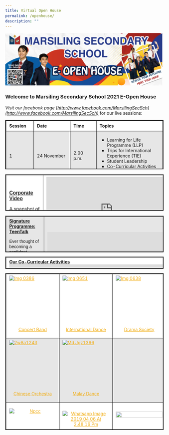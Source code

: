 ```yaml
---
title: Virtual Open House
permalink: /openhouse/
description: ""
---
```

![Virtual Open House](/images/small-website-banner.jpeg)

### **Welcome to Marsiling Secondary School 2021 E-Open House**

_Visit our facebook page [http://www.facebook.com/MarsilingSecSch](http://www.facebook.com/MarsilingSecSch)_ for our live sessions:

<table border="2" cellpadding="2" style="box-sizing: inherit; border-collapse: collapse; border-spacing: 0px; max-width: 100%; height: 154px; width: 792.227px; border-style: groove; border-color: rgb(0, 0, 0);"><tbody style="box-sizing: inherit;"><tr style="box-sizing: inherit; background: rgb(255, 255, 255); height: 22px;"><td style="box-sizing: inherit; padding: 5px 10px; width: 103.539px; height: 22px;"><strong style="box-sizing: inherit; font-weight: bold;">Session</strong></td><td style="box-sizing: inherit; padding: 5px 10px; width: 166.219px; height: 22px;"><strong style="box-sizing: inherit; font-weight: bold;">Date&nbsp;</strong></td><td style="box-sizing: inherit; padding: 5px 10px; width: 121.258px; height: 22px;"><strong style="box-sizing: inherit; font-weight: bold;">Time</strong></td><td style="box-sizing: inherit; padding: 5px 10px; width: 399.211px; height: 22px;"><strong style="box-sizing: inherit; font-weight: bold;">Topics</strong></td></tr><tr style="box-sizing: inherit; background: rgb(230, 230, 230); height: 22px;"><td style="box-sizing: inherit; padding: 5px 10px; width: 103.539px; height: 22px;">1</td><td style="box-sizing: inherit; padding: 5px 10px; width: 166.219px; height: 22px;">24 November</td><td style="box-sizing: inherit; padding: 5px 10px; width: 121.258px; height: 22px;">2.00 p.m.</td><td style="box-sizing: inherit; padding: 5px 10px; width: 399.211px; height: 22px;"><ul style="box-sizing: inherit; list-style-type: square;"><li style="box-sizing: inherit;">Learning for Life Programme (LLP)</li><li style="box-sizing: inherit;">Trips for International Experience (TIE)</li><li style="box-sizing: inherit;">Student Leadership</li><li style="box-sizing: inherit;">Co-Curricular Activities (CCA)</li></ul></td></tr><tr style="box-sizing: inherit; background: rgb(255, 255, 255); height: 22px;"><td style="box-sizing: inherit; padding: 5px 10px; width: 103.539px; height: 22px;">2</td><td style="box-sizing: inherit; padding: 5px 10px; width: 166.219px; height: 22px;">25 November</td><td style="box-sizing: inherit; padding: 5px 10px; width: 121.258px; height: 22px;">10.00 a.m.</td><td style="box-sizing: inherit; padding: 5px 10px; width: 399.211px; height: 22px;"><ul style="box-sizing: inherit; list-style-type: square;"><li style="box-sizing: inherit;">Distinctive Programmes: Applied Learning Programme (ALP)</li><li style="box-sizing: inherit;">Inter-Disciplinary Projectwork (IDP)</li></ul></td></tr><tr style="box-sizing: inherit; background: rgb(230, 230, 230); height: 22px;"><td style="box-sizing: inherit; padding: 5px 10px; width: 103.539px; height: 22px;">3</td><td style="box-sizing: inherit; padding: 5px 10px; width: 166.219px; height: 22px;">25 November</td><td style="box-sizing: inherit; padding: 5px 10px; width: 121.258px; height: 22px;">2.00 p.m.</td><td style="box-sizing: inherit; padding: 5px 10px; width: 399.211px; height: 22px;"><ul style="box-sizing: inherit; list-style-type: square;"><li style="box-sizing: inherit;">Learning for Life Programme (LLP)</li><li style="box-sizing: inherit;">Trips for International Experience (TIE)</li><li style="box-sizing: inherit;">Student Leadership</li><li style="box-sizing: inherit;">Co-Curricular Activities (CCA)</li></ul></td></tr><tr style="box-sizing: inherit; background: rgb(255, 255, 255); height: 22px;"><td style="box-sizing: inherit; padding: 5px 10px; width: 103.539px; height: 22px;">4</td><td style="box-sizing: inherit; padding: 5px 10px; width: 166.219px; height: 22px;">26 November</td><td style="box-sizing: inherit; padding: 5px 10px; width: 121.258px; height: 22px;">10.30 a.m.</td><td style="box-sizing: inherit; padding: 5px 10px; width: 399.211px; height: 22px;"><ul style="box-sizing: inherit; list-style-type: square;"><li style="box-sizing: inherit;">Safe and Conducive Environment in MSS</li><li style="box-sizing: inherit;">School-Based Awards</li><li style="box-sizing: inherit;">Student Leadership</li><li style="box-sizing: inherit;">Co-Curricular Activities (CCA)</li></ul></td></tr><tr style="box-sizing: inherit; background: rgb(230, 230, 230); height: 22px;"><td style="box-sizing: inherit; padding: 5px 10px; width: 103.539px; height: 22px;">5</td><td style="box-sizing: inherit; padding: 5px 10px; width: 166.219px; height: 22px;">27 November</td><td style="box-sizing: inherit; padding: 5px 10px; width: 121.258px; height: 22px;">10.30 a.m.</td><td style="box-sizing: inherit; padding: 5px 10px; width: 399.211px; height: 22px;"><ul style="box-sizing: inherit; list-style-type: square;"><li style="box-sizing: inherit;">Education and Career Guidance Programme</li><li style="box-sizing: inherit;">Our Strong Alumni</li><li style="box-sizing: inherit;">TeenTalk (Signature Programme)</li></ul></td></tr></tbody></table>

<table border="2" style="box-sizing: inherit; border-collapse: collapse; border-spacing: 0px; max-width: 100%; color: rgb(34, 34, 34); font-family: &quot;Source Sans Pro&quot;, sans-serif; font-size: 16px; font-style: normal; font-variant-ligatures: normal; font-variant-caps: normal; font-weight: 400; letter-spacing: normal; orphans: 2; text-align: start; text-transform: none; white-space: normal; widows: 2; word-spacing: 0px; -webkit-text-stroke-width: 0px; background-color: rgb(255, 255, 255); text-decoration-thickness: initial; text-decoration-style: initial; text-decoration-color: initial; height: 113px; width: 779px; border-color: rgb(0, 0, 0);"><tbody style="box-sizing: inherit;"><tr style="box-sizing: inherit; background: rgb(255, 255, 255);"><td style="box-sizing: inherit; padding: 5px 10px; width: 254.5px;"><span style="box-sizing: inherit; text-decoration: underline;"><strong style="box-sizing: inherit; font-weight: bold;">Corporate Video</strong></span><p style="box-sizing: inherit; font-size: 1em;"></p><p style="box-sizing: inherit; font-size: 1em;"><span style="box-sizing: inherit; font-family: helvetica, arial, sans-serif;">A snapshot of life in Marsiling Secondary School</span></p></td><td style="box-sizing: inherit; padding: 5px 10px; width: 507.5px;"><iframe loading="lazy" src="https://www.youtube.com/embed/pf0rz8UMAEM" width="426" height="240" frameborder="0" allowfullscreen="allowfullscreen" style="box-sizing: inherit;"></iframe></td></tr><tr style="box-sizing: inherit; background: rgb(230, 230, 230);"><td style="box-sizing: inherit; padding: 5px 10px; width: 254.5px;"><span style="box-sizing: inherit; text-decoration: underline;"><strong style="box-sizing: inherit; font-weight: bold;">Principal’s Welcome Speech</strong></span><p style="box-sizing: inherit; font-size: 1em;"></p><p style="box-sizing: inherit; font-size: 1em;"><span style="box-sizing: inherit; font-family: helvetica, arial, sans-serif;">Our Principal, Mr Goh Aik Choon welcomes you to our school’s&nbsp; &nbsp; &nbsp; &nbsp;E</span><span style="box-sizing: inherit; font-family: helvetica, arial, sans-serif;">-Open House.</span></p></td><td style="box-sizing: inherit; padding: 5px 10px; width: 507.5px;"><iframe loading="lazy" src="https://www.youtube.com/embed/zupvBojuhjI" width="426" height="240" frameborder="0" allowfullscreen="allowfullscreen" style="box-sizing: inherit;"></iframe></td></tr><tr style="box-sizing: inherit; background: rgb(255, 255, 255);"><td style="box-sizing: inherit; padding: 5px 10px; width: 254.5px;"><span style="box-sizing: inherit; text-decoration: underline;"><strong style="box-sizing: inherit; font-weight: bold;">Marsiling Secondary School from Above – A Drone Adventure</strong></span><p style="box-sizing: inherit; font-size: 1em;"></p><p style="box-sizing: inherit; font-size: 1em;"><span style="box-sizing: inherit; font-family: helvetica, arial, sans-serif;">Follow us as we show you around our spacious school compound.</span></p></td><td style="box-sizing: inherit; padding: 5px 10px; width: 507.5px;"><iframe loading="lazy" src="https://www.youtube.com/embed/kvf2svoJc9E" width="426" height="240" frameborder="0" allowfullscreen="allowfullscreen" style="box-sizing: inherit;"></iframe></td></tr><tr style="box-sizing: inherit; background: rgb(230, 230, 230);"><td style="box-sizing: inherit; padding: 5px 10px; width: 254.5px;"><span style="box-sizing: inherit; text-decoration: underline;"><strong style="box-sizing: inherit; font-weight: bold;">Marsiling Secondary School Advantage</strong></span><p style="box-sizing: inherit; font-size: 1em;"></p><p style="box-sizing: inherit; font-size: 1em;"><span style="box-sizing: inherit; font-family: helvetica, arial, sans-serif;">Let us share with you the advantages of joining our school.</span></p></td><td style="box-sizing: inherit; padding: 5px 10px; width: 507.5px;"><iframe loading="lazy" title="YouTube video player" src="https://www.youtube.com/embed/j-wYkkPcXIM" width="426" height="240" frameborder="0" allowfullscreen="allowfullscreen" style="box-sizing: inherit;"></iframe></td></tr><tr style="box-sizing: inherit; background: rgb(255, 255, 255);"><td style="box-sizing: inherit; padding: 5px 10px; width: 254.5px;"><span style="box-sizing: inherit; text-decoration: underline;"><strong style="box-sizing: inherit; font-weight: bold;">Education and Career Guidance Programme</strong></span><p style="box-sizing: inherit; font-size: 1em;"></p><p style="box-sizing: inherit; font-size: 1em;"><span style="box-sizing: inherit; font-family: helvetica, arial, sans-serif;">Let us share with you our plans in preparing you to be future-ready.</span></p></td><td style="box-sizing: inherit; padding: 5px 10px; width: 507.5px;"><iframe loading="lazy" src="https://www.youtube.com/embed/kjB_3kJOYGE" width="426" height="240" frameborder="0" allowfullscreen="allowfullscreen" style="box-sizing: inherit;"></iframe></td></tr><tr style="box-sizing: inherit; background: rgb(230, 230, 230);"><td style="box-sizing: inherit; padding: 5px 10px; width: 254.5px;"><span style="box-sizing: inherit; text-decoration: underline;"><strong style="box-sizing: inherit; font-weight: bold;">Distinctive Programmes</strong></span><p style="box-sizing: inherit; font-size: 1em;"></p><p style="box-sizing: inherit; font-size: 1em;"><span style="box-sizing: inherit; font-family: helvetica, arial, sans-serif;">Let us share with you our school’s unique ALP and TeenTalk programme.</span></p></td><td style="box-sizing: inherit; padding: 5px 10px; width: 507.5px;"><iframe loading="lazy" src="https://www.youtube.com/embed/K536jTdCvu4" width="426" height="240" frameborder="0" allowfullscreen="allowfullscreen" style="box-sizing: inherit;"></iframe></td></tr><tr style="box-sizing: inherit; background: rgb(255, 255, 255);"><td style="box-sizing: inherit; padding: 5px 10px; width: 254.5px;"><span style="box-sizing: inherit; text-decoration: underline;"><strong style="box-sizing: inherit; font-weight: bold;">Distinctive Programmes</strong></span><p style="box-sizing: inherit; font-size: 1em;"></p><p style="box-sizing: inherit; font-size: 1em;"><span style="box-sizing: inherit; font-family: helvetica, arial, sans-serif;">Let us share with you our school’s unique LLP and Student Leadership opportunities.</span></p></td><td style="box-sizing: inherit; padding: 5px 10px; width: 507.5px;"><iframe loading="lazy" src="https://www.youtube.com/embed/on-UjhQ1eSQ" width="426" height="240" frameborder="0" allowfullscreen="allowfullscreen" style="box-sizing: inherit;"></iframe></td></tr><tr style="box-sizing: inherit; background: rgb(230, 230, 230);"><td style="box-sizing: inherit; padding: 5px 10px; width: 254.5px;"><span style="box-sizing: inherit; text-decoration: underline;"><strong style="box-sizing: inherit; font-weight: bold;">Applied Learning Programme (ALP)</strong></span><p style="box-sizing: inherit; font-size: 1em;"></p><p style="box-sizing: inherit; font-size: 1em;"><span style="box-sizing: inherit; font-family: helvetica, arial, sans-serif;">Ever thought of dabbling with modern farming? Let our Environment Councillor take you through our ALP.</span></p><p style="box-sizing: inherit; font-size: 1em;"><span style="box-sizing: inherit; font-family: helvetica, arial, sans-serif;">If you are interested in ALP, click<span>&nbsp;</span><a href="/curriculum/applied-learning-programme/" style="box-sizing: inherit; background-color: transparent; transition: all 0.25s ease-in-out 0s; text-decoration: underline; color: rgb(241, 174, 22);"><strong style="box-sizing: inherit; font-weight: bold;">here</strong></a><span>&nbsp;</span>for more information.</span></p></td><td style="box-sizing: inherit; padding: 5px 10px; width: 507.5px;"><iframe loading="lazy" src="https://www.youtube.com/embed/oygWaUR9Qvw" width="426" height="240" frameborder="0" allowfullscreen="allowfullscreen" style="box-sizing: inherit;"></iframe></td></tr><tr style="box-sizing: inherit; background: rgb(255, 255, 255);"><td style="box-sizing: inherit; padding: 5px 10px; width: 254.5px;"><span style="box-sizing: inherit; text-decoration: underline;"><strong style="box-sizing: inherit; font-weight: bold;">Learning for Life Programme (LLP)</strong></span><p style="box-sizing: inherit; font-size: 1em;"></p><p style="box-sizing: inherit; font-size: 1em;"><span style="box-sizing: inherit; font-family: helvetica, arial, sans-serif;">Thinking of honing your leadership skills through outdoor activities? Allow our Outdoor Education Councillors take you through our four year long programme.</span></p><p style="box-sizing: inherit; font-size: 1em;"><span style="box-sizing: inherit; font-family: helvetica, arial, sans-serif;">If you are interested to know more about LLP, click<span>&nbsp;</span><a href="/curriculum/learning-for-life-programme/" style="box-sizing: inherit; background-color: transparent; transition: all 0.25s ease-in-out 0s; text-decoration: underline; color: rgb(241, 174, 22);"><strong style="box-sizing: inherit; font-weight: bold;">here</strong></a><span>&nbsp;</span>for more information.</span></p></td></tr></tbody></table>

<table border="2" style="box-sizing: inherit; border-collapse: collapse; border-spacing: 0px; max-width: 100%; height: 113px; width: 779px; border-color: rgb(0, 0, 0);"><tbody style="box-sizing: inherit;"><tr style="box-sizing: inherit; background: rgb(230, 230, 230);"><td style="box-sizing: inherit; padding: 5px 10px; width: 254.5px;"><span style="box-sizing: inherit; text-decoration: underline;"><strong style="box-sizing: inherit; font-weight: bold;">Signature Programme: TeenTalk</strong></span><p style="box-sizing: inherit; font-size: 1em;"></p><p style="box-sizing: inherit; font-size: 1em;"><span style="box-sizing: inherit; font-family: helvetica, arial, sans-serif;">Ever thought of becoming a confident speaker? Discover more with our ACJC Orator Trophy’s Semi-Finalist.</span></p><p style="box-sizing: inherit; font-size: 1em;"><span style="box-sizing: inherit; font-family: helvetica, arial, sans-serif;">If you are interested in TeenTalk, click<span>&nbsp;</span><a href="/curriculum/academic/english-language-and-literature/" style="box-sizing: inherit; background-color: transparent; transition: all 0.25s ease-in-out 0s; text-decoration: underline; color: rgb(241, 174, 22);"><strong style="box-sizing: inherit; font-weight: bold;">here</strong></a><span>&nbsp;</span>for more information.</span></p></td><td style="box-sizing: inherit; padding: 5px 10px; width: 507.5px;"><iframe loading="lazy" src="https://www.youtube.com/embed/chIK47VdhO4" width="426" height="240" frameborder="0" allowfullscreen="allowfullscreen" style="box-sizing: inherit;"></iframe></td></tr><tr style="box-sizing: inherit; background: rgb(255, 255, 255);"><td style="box-sizing: inherit; padding: 5px 10px; width: 254.5px;"><span style="box-sizing: inherit; text-decoration: underline;"><strong style="box-sizing: inherit; font-weight: bold;">Early Admissions Exercise (EAE)</strong></span><p style="box-sizing: inherit; font-size: 1em;"></p><p style="box-sizing: inherit; font-size: 1em;"><span style="box-sizing: inherit; font-family: helvetica, arial, sans-serif;">Our school offers a wide variety of courses to support our students for their EAE. Check out what they have to say.</span></p><p style="box-sizing: inherit; font-size: 1em;"><span style="box-sizing: inherit; font-family: helvetica, arial, sans-serif;">If you are interested to find out more about our achievements, click<span>&nbsp;</span><strong style="box-sizing: inherit; font-weight: bold;"><a href="/about-us/realise-your-potential-make-your-mark/" style="box-sizing: inherit; background-color: transparent; transition: all 0.25s ease-in-out 0s; text-decoration: underline; color: rgb(241, 174, 22);">here</a></strong></span></p></td><td style="box-sizing: inherit; padding: 5px 10px; width: 507.5px;"><iframe loading="lazy" src="https://www.youtube.com/embed/JE-FFHD6lUI" width="426" height="240" frameborder="0" allowfullscreen="allowfullscreen" style="box-sizing: inherit;"></iframe></td></tr><tr style="box-sizing: inherit; background: rgb(230, 230, 230);"><td style="box-sizing: inherit; padding: 5px 10px; width: 254.5px;"><span style="box-sizing: inherit; text-decoration: underline;"><strong style="box-sizing: inherit; font-weight: bold;">Our Educators</strong></span><p style="box-sizing: inherit; font-size: 1em;"></p><p style="box-sizing: inherit; font-size: 1em;"><span style="box-sizing: inherit; font-family: helvetica, arial, sans-serif;">Our award winning teachers are here to support you and your child.</span></p><p style="box-sizing: inherit; font-size: 1em;"><span style="box-sizing: inherit; font-family: helvetica, arial, sans-serif;">Click here to find out more about our&nbsp;&nbsp;<a href="/events-highlights/awards-winning-teachers/" style="box-sizing: inherit; background-color: transparent; transition: all 0.25s ease-in-out 0s; text-decoration: underline; color: rgb(241, 174, 22);"><span style="box-sizing: inherit; text-decoration: underline;"><strong style="box-sizing: inherit; font-weight: bold;">Competent and Committed Teachers</strong></span></a></span></p></td><td style="box-sizing: inherit; padding: 5px 10px; width: 507.5px;">&nbsp;<a href="/images/PAT-1-300x230.jpeg" style="box-sizing: inherit; background-color: transparent; transition: all 0.25s ease-in-out 0s; text-decoration: underline; color: rgb(241, 174, 22);"><img loading="lazy" class="size-medium wp-image-6842 alignleft" src="/images/PAT-1-300x230.jpeg" alt="" width="300" height="230" style="box-sizing: inherit; border: 0px; vertical-align: middle; max-width: 100%; height: auto; margin-bottom: 10px; float: left; margin-right: 10px;"></a></td></tr><tr style="box-sizing: inherit; background: rgb(255, 255, 255);"><td style="box-sizing: inherit; padding: 5px 10px; width: 254.5px;"><span style="box-sizing: inherit; text-decoration: underline;"><span style="box-sizing: inherit; text-decoration: underline;"><strong style="box-sizing: inherit; font-weight: bold;">Our Students</strong></span></span><p style="box-sizing: inherit; font-size: 1em;"></p><p style="box-sizing: inherit; font-size: 1em;"><span style="box-sizing: inherit; font-family: helvetica, arial, sans-serif;">We are proud of our students’ achievements.</span></p><p style="box-sizing: inherit; font-size: 1em;"><span style="box-sizing: inherit; font-family: helvetica, arial, sans-serif;">Click here to find out more about our<span>&nbsp;</span><a href="/about-us/realise-your-potential-make-your-mark/" style="box-sizing: inherit; background-color: transparent; transition: all 0.25s ease-in-out 0s; text-decoration: underline; color: rgb(241, 174, 22);">outstanding students</a>.</span></p><p style="box-sizing: inherit; font-size: 1em;"><span style="box-sizing: inherit; text-decoration: underline;"><strong style="box-sizing: inherit; font-weight: bold;">&nbsp;</strong></span></p></td><td style="box-sizing: inherit; padding: 5px 10px; width: 507.5px;"><a href="/images/Students-2-768x557.jpeg" style="box-sizing: inherit; background-color: transparent; transition: all 0.25s ease-in-out 0s; text-decoration: underline; color: rgb(241, 174, 22);"><img loading="lazy" class="size-medium wp-image-7930" src="/images/Students-2-768x557.jpeg" alt="Students" width="300" height="218"  style="box-sizing: inherit; border: 0px; vertical-align: middle; max-width: 100%; height: auto; margin-bottom: 10px;"></a></td></tr></tbody></table>

<table border="2" width="780" style="box-sizing: inherit; border-collapse: collapse; border-spacing: 0px; max-width: 100%; height: 35px; border-color: rgb(0, 0, 0);"><tbody style="box-sizing: inherit;"><tr style="box-sizing: inherit; background: rgb(255, 255, 255);"><td style="box-sizing: inherit; padding: 5px 10px; width: 771.016px;"><span style="box-sizing: inherit; text-decoration: underline;"><strong style="box-sizing: inherit; font-weight: bold;">Our Co-Curricular&nbsp;</strong></span><b style="box-sizing: inherit; font-weight: bold;"><u style="box-sizing: inherit;">Activities</u></b><br style="box-sizing: inherit;"><iframe loading="lazy" title="YouTube video player" src="https://www.youtube.com/embed/UdQOWEz2kVM" width="560" height="315" frameborder="0" allowfullscreen="allowfullscreen" style="box-sizing: inherit;"></iframe><p style="box-sizing: inherit; font-size: 1em;"></p><p style="box-sizing: inherit; font-size: 1em;">If you are interested in the CCAs we offer in this school, click<span>&nbsp;</span><a href="/co-curricular-activities-ccas/" style="box-sizing: inherit; background-color: transparent; transition: all 0.25s ease-in-out 0s; text-decoration: underline; color: rgb(241, 174, 22);">here</a>.</p></td></tr></tbody></table>

  

<table border="2" style="box-sizing: inherit; border-collapse: collapse; border-spacing: 0px; max-width: 100%; height: 499px; width: 781px; border-color: rgb(0, 0, 0);"><tbody style="box-sizing: inherit;"><tr style="box-sizing: inherit; background: rgb(255, 255, 255);"><td style="box-sizing: inherit; padding: 5px 10px; width: 264px;"><a href="https://marsilingsec.moe.edu.sg/wp-content/uploads/2018/10/IMG_0386.jpg" style="box-sizing: inherit; background-color: transparent; transition: all 0.25s ease-in-out 0s; text-decoration: underline; color: rgb(241, 174, 22);"><img loading="lazy" class="alignnone wp-image-5268 size-thumbnail aligncenter" src="https://marsilingsec.moe.edu.sg/wp-content/uploads/2018/10/IMG_0386-150x150.jpg" alt="Img 0386" width="150" height="150" style="box-sizing: inherit; border: 0px; vertical-align: middle; max-width: 100%; height: auto; clear: both; margin: auto; display: block;"></a><p style="box-sizing: inherit; font-size: 1em;"></p><p style="box-sizing: inherit; font-size: 1em; text-align: center;"><a href="https://marsilingsec.moe.edu.sg/curriculum/ccas/performing-arts/concert-band-2017-2/" style="box-sizing: inherit; background-color: transparent; transition: all 0.25s ease-in-out 0s; text-decoration: underline; color: rgb(241, 174, 22);">Concert</a><a href="https://marsilingsec.moe.edu.sg/curriculum/ccas/performing-arts/concert-band-2017-2/" style="box-sizing: inherit; background-color: transparent; transition: all 0.25s ease-in-out 0s; text-decoration: underline; color: rgb(241, 174, 22);"><span>&nbsp;</span>Band</a></p></td><td style="box-sizing: inherit; padding: 5px 10px; width: 249.059px;"><a href="https://marsilingsec.moe.edu.sg/wp-content/uploads/2018/10/IMG_0651.jpg" style="box-sizing: inherit; background-color: transparent; transition: all 0.25s ease-in-out 0s; text-decoration: underline; color: rgb(241, 174, 22);"><img loading="lazy" class="alignnone wp-image-5276 size-thumbnail aligncenter" src="https://marsilingsec.moe.edu.sg/wp-content/uploads/2018/10/IMG_0651-150x150.jpg" alt="Img 0651" width="150" height="150" style="box-sizing: inherit; border: 0px; vertical-align: middle; max-width: 100%; height: auto; clear: both; margin: auto; display: block;"></a><p style="box-sizing: inherit; font-size: 1em;"></p><p style="box-sizing: inherit; font-size: 1em; text-align: center;"><a href="https://marsilingsec.moe.edu.sg/curriculum/ccas/performing-arts/international-dance-2017/" style="box-sizing: inherit; background-color: transparent; transition: all 0.25s ease-in-out 0s; text-decoration: underline; color: rgb(241, 174, 22);">International Dance</a></p></td><td style="box-sizing: inherit; padding: 5px 10px; width: 247.941px;"><a href="https://marsilingsec.moe.edu.sg/wp-content/uploads/2018/10/IMG_0638.jpg" style="box-sizing: inherit; background-color: transparent; transition: all 0.25s ease-in-out 0s; text-decoration: underline; color: rgb(241, 174, 22);"><img loading="lazy" class="alignnone wp-image-5275 size-thumbnail aligncenter" src="https://marsilingsec.moe.edu.sg/wp-content/uploads/2018/10/IMG_0638-150x150.jpg" alt="Img 0638" width="150" height="150" style="box-sizing: inherit; border: 0px; vertical-align: middle; max-width: 100%; height: auto; clear: both; margin: auto; display: block;"></a><p style="box-sizing: inherit; font-size: 1em;"></p><p style="box-sizing: inherit; font-size: 1em; text-align: center;"><a href="https://marsilingsec.moe.edu.sg/curriculum/ccas/performing-arts/drama-society-2019/" style="box-sizing: inherit; background-color: transparent; transition: all 0.25s ease-in-out 0s; text-decoration: underline; color: rgb(241, 174, 22);">Drama Society</a></p></td></tr><tr style="box-sizing: inherit; background: rgb(230, 230, 230);"><td style="box-sizing: inherit; padding: 5px 10px; width: 264px;"><a href="https://marsilingsec.moe.edu.sg/wp-content/uploads/2019/08/2W8A1243.jpg" style="box-sizing: inherit; background-color: transparent; transition: all 0.25s ease-in-out 0s; text-decoration: underline; color: rgb(241, 174, 22);"><img loading="lazy" class="aligncenter wp-image-5854 size-thumbnail" src="https://marsilingsec.moe.edu.sg/wp-content/uploads/2019/08/2W8A1243-150x150.jpg" alt="2w8a1243" width="150" height="150" style="box-sizing: inherit; border: 0px; vertical-align: middle; max-width: 100%; height: auto; clear: both; margin: auto; display: block;"></a><p style="box-sizing: inherit; font-size: 1em;"></p><p style="box-sizing: inherit; font-size: 1em; text-align: center;"><a href="https://marsilingsec.moe.edu.sg/curriculum/ccas/performing-arts/chinese-orchestra-2019/" style="box-sizing: inherit; background-color: transparent; transition: all 0.25s ease-in-out 0s; text-decoration: underline; color: rgb(241, 174, 22);">Chinese</a><a href="https://marsilingsec.moe.edu.sg/curriculum/ccas/performing-arts/chinese-orchestra-2019/" style="box-sizing: inherit; background-color: transparent; transition: all 0.25s ease-in-out 0s; text-decoration: underline; color: rgb(241, 174, 22);"><span>&nbsp;</span>Orchestra</a></p></td><td style="box-sizing: inherit; padding: 5px 10px; width: 249.059px;"><a href="https://marsilingsec.moe.edu.sg/wp-content/uploads/2019/08/MD_JGZ1396.jpg" style="box-sizing: inherit; background-color: transparent; transition: all 0.25s ease-in-out 0s; text-decoration: underline; color: rgb(241, 174, 22);"><img loading="lazy" class="alignnone wp-image-5876 size-thumbnail aligncenter" src="https://marsilingsec.moe.edu.sg/wp-content/uploads/2019/08/MD_JGZ1396-150x150.jpg" alt="Md Jgz1396" width="150" height="150" style="box-sizing: inherit; border: 0px; vertical-align: middle; max-width: 100%; height: auto; clear: both; margin: auto; display: block;"></a><p style="box-sizing: inherit; font-size: 1em;"></p><p style="box-sizing: inherit; font-size: 1em; text-align: center;"><a href="https://marsilingsec.moe.edu.sg/curriculum/ccas/performing-arts/malay-dance-2017/" style="box-sizing: inherit; background-color: transparent; transition: all 0.25s ease-in-out 0s; text-decoration: underline; color: rgb(241, 174, 22);">Malay Dance</a></p></td><td style="box-sizing: inherit; padding: 5px 10px; width: 247.941px;"></td></tr><tr style="box-sizing: inherit; background: rgb(255, 255, 255);"><td style="box-sizing: inherit; padding: 5px 10px; width: 264px;"><p style="box-sizing: inherit; font-size: 1em; text-align: center;"><a href="https://marsilingsec.moe.edu.sg/wp-content/uploads/2019/08/NPCC.jpg" style="box-sizing: inherit; background-color: transparent; transition: all 0.25s ease-in-out 0s; text-decoration: underline; color: rgb(241, 174, 22);"><img loading="lazy" class="wp-image-5970 size-thumbnail aligncenter" src="https://marsilingsec.moe.edu.sg/wp-content/uploads/2019/08/NPCC-150x150.jpg" alt="Npcc" width="150" height="150" style="box-sizing: inherit; border: 0px; vertical-align: middle; max-width: 100%; height: auto; clear: both; margin: auto; display: block;"></a></p><p style="box-sizing: inherit; font-size: 1em; text-align: center;"><a href="https://marsilingsec.moe.edu.sg/national-police-cadet-corps-npcc-2017/" style="box-sizing: inherit; background-color: transparent; transition: all 0.25s ease-in-out 0s; text-decoration: underline; color: rgb(241, 174, 22);">National Police Cadet Corps (NPCC)</a></p></td><td style="box-sizing: inherit; padding: 5px 10px; width: 249.059px;"><p style="box-sizing: inherit; font-size: 1em; text-align: center;"><a href="https://marsilingsec.moe.edu.sg/wp-content/uploads/2019/08/WhatsApp-Image-2019-04-06-at-2.48.16-PM.jpeg" style="box-sizing: inherit; background-color: transparent; transition: all 0.25s ease-in-out 0s; text-decoration: underline; color: rgb(241, 174, 22);"><img loading="lazy" class="wp-image-5943 size-thumbnail aligncenter" src="https://marsilingsec.moe.edu.sg/wp-content/uploads/2019/08/WhatsApp-Image-2019-04-06-at-2.48.16-PM-150x150.jpeg" alt="Whatsapp Image 2019 04 06 At 2.48.16 Pm" width="150" height="150" style="box-sizing: inherit; border: 0px; vertical-align: middle; max-width: 100%; height: auto; clear: both; margin: auto; display: block;"></a></p><p style="box-sizing: inherit; font-size: 1em; text-align: center;"><a href="https://marsilingsec.moe.edu.sg/curriculum/ccas/uniform-groups/boys-brigade/" style="box-sizing: inherit; background-color: transparent; transition: all 0.25s ease-in-out 0s; text-decoration: underline; color: rgb(241, 174, 22);">Boys’ Brigade</a></p></td><td style="box-sizing: inherit; padding: 5px 10px; width: 247.941px;"><a href="https://marsilingsec.moe.edu.sg/wp-content/uploads/2017/04/G5_World-First-Aid-Day-2016.jpg" style="box-sizing: inherit; background-color: transparent; transition: all 0.25s ease-in-out 0s; text-decoration: underline; color: rgb(241, 174, 22);"><br style="box-sizing: inherit;"><img loading="lazy" class="wp-image-3803 size-thumbnail aligncenter" src="https://marsilingsec.moe.edu.sg/wp-content/uploads/2017/04/G5_World-First-Aid-Day-2016-150x150.jpg" alt="" width="150" height="150" style="box-sizing: inherit; border: 0px; vertical-align: middle; max-width: 100%; height: auto; clear: both; margin: auto; display: block;"></a><p style="box-sizing: inherit; font-size: 1em;"></p><p style="box-sizing: inherit; font-size: 1em; text-align: center;"><a href="https://marsilingsec.moe.edu.sg/wp-content/uploads/2017/04/G5_World-First-Aid-Day-2016.jpg" style="box-sizing: inherit; background-color: transparent; transition: all 0.25s ease-in-out 0s; text-decoration: underline; color: rgb(241, 174, 22);">Red Cross Youth</a></p></td></tr><tr style="box-sizing: inherit; background: rgb(230, 230, 230);"><td style="box-sizing: inherit; padding: 5px 10px; width: 264px;"><p style="box-sizing: inherit; font-size: 1em; text-align: center;"><a href="https://marsilingsec.moe.edu.sg/wp-content/uploads/2018/10/IMG_0294.jpg" style="box-sizing: inherit; background-color: transparent; transition: all 0.25s ease-in-out 0s; text-decoration: underline; color: rgb(241, 174, 22);"><img loading="lazy" class="aligncenter wp-image-5258 size-thumbnail" src="https://marsilingsec.moe.edu.sg/wp-content/uploads/2018/10/IMG_0294-150x150.jpg" alt="Img 0294" width="150" height="150" style="box-sizing: inherit; border: 0px; vertical-align: middle; max-width: 100%; height: auto; clear: both; margin: auto; display: block;"></a></p><p style="box-sizing: inherit; font-size: 1em; text-align: center;"><a href="https://marsilingsec.moe.edu.sg/curriculum/ccas/uniform-groups/ncc-sea-boys/" style="box-sizing: inherit; background-color: transparent; transition: all 0.25s ease-in-out 0s; text-decoration: underline; color: rgb(241, 174, 22);">National Cadet Corps (Sea) (Boys)</a></p></td><td style="box-sizing: inherit; padding: 5px 10px; width: 249.059px;"><p style="box-sizing: inherit; font-size: 1em; text-align: center;"></p></td><td style="box-sizing: inherit; padding: 5px 10px; width: 247.941px;"></td></tr><tr style="box-sizing: inherit; background: rgb(255, 255, 255);"><td style="box-sizing: inherit; padding: 5px 10px; width: 264px;"><a href="https://marsilingsec.moe.edu.sg/wp-content/uploads/2020/09/WhatsApp-Image-2020-08-07-at-17.56.33.jpeg" style="box-sizing: inherit; background-color: transparent; transition: all 0.25s ease-in-out 0s; text-decoration: underline; color: rgb(241, 174, 22);"><img loading="lazy" class="aligncenter wp-image-7085 size-thumbnail" src="https://marsilingsec.moe.edu.sg/wp-content/uploads/2020/09/WhatsApp-Image-2020-08-07-at-17.56.33-150x150.jpeg" alt="" width="150" height="150" style="box-sizing: inherit; border: 0px; vertical-align: middle; max-width: 100%; height: auto; clear: both; margin: auto; display: block;"></a><p style="box-sizing: inherit; font-size: 1em;"></p><p style="box-sizing: inherit; font-size: 1em; text-align: center;"><a href="https://marsilingsec.moe.edu.sg/curriculum/ccas/floorball/" style="box-sizing: inherit; background-color: transparent; transition: all 0.25s ease-in-out 0s; text-decoration: underline; color: rgb(241, 174, 22);">Floorball (Girls)</a></p></td><td style="box-sizing: inherit; padding: 5px 10px; width: 249.059px;"><p style="box-sizing: inherit; font-size: 1em; text-align: center;"><a href="https://marsilingsec.moe.edu.sg/wp-content/uploads/2019/08/IMG_4457.jpg" style="box-sizing: inherit; background-color: transparent; transition: all 0.25s ease-in-out 0s; text-decoration: underline; color: rgb(241, 174, 22);"><img loading="lazy" class="wp-image-5950 size-thumbnail aligncenter" src="https://marsilingsec.moe.edu.sg/wp-content/uploads/2019/08/IMG_4457-150x150.jpg" alt="Img 4457" width="150" height="150" style="box-sizing: inherit; border: 0px; vertical-align: middle; max-width: 100%; height: auto; clear: both; margin: auto; display: block;"></a></p><p style="box-sizing: inherit; font-size: 1em; text-align: center;"><a href="https://marsilingsec.moe.edu.sg/curriculum/ccas/badminton/" style="box-sizing: inherit; background-color: transparent; transition: all 0.25s ease-in-out 0s; text-decoration: underline; color: rgb(241, 174, 22);">Badminton (Boys &amp; Girls)</a></p></td><td style="box-sizing: inherit; padding: 5px 10px; width: 247.941px;"><a href="https://marsilingsec.moe.edu.sg/wp-content/uploads/2020/10/20200924_151531-1-e1602805238104.jpg" style="box-sizing: inherit; background-color: transparent; transition: all 0.25s ease-in-out 0s; text-decoration: underline; color: rgb(241, 174, 22);"><img loading="lazy" class="size-thumbnail wp-image-7226 aligncenter" src="https://marsilingsec.moe.edu.sg/wp-content/uploads/2020/10/20200924_151531-1-e1602805238104-150x150.jpg" alt="" width="150" height="150" style="box-sizing: inherit; border: 0px; vertical-align: middle; max-width: 100%; height: auto; clear: both; margin: auto; display: block;"></a><p style="box-sizing: inherit; font-size: 1em;"></p><p style="box-sizing: inherit; font-size: 1em; text-align: center;"><a href="https://marsilingsec.moe.edu.sg/curriculum/ccas/sports/sepak-takraw/" style="box-sizing: inherit; background-color: transparent; transition: all 0.25s ease-in-out 0s; text-decoration: underline; color: rgb(241, 174, 22);">Sepak Takraw</a></p></td></tr><tr style="box-sizing: inherit; background: rgb(230, 230, 230);"><td style="box-sizing: inherit; padding: 5px 10px; color: rgb(34, 34, 34); font-family: &quot;Source Sans Pro&quot;, sans-serif; font-size: 16px; font-style: normal; font-variant-ligatures: normal; font-variant-caps: normal; font-weight: 400; letter-spacing: normal; orphans: 2; text-align: start; text-indent: 0px; text-transform: none; white-space: normal; widows: 2; word-spacing: 0px; -webkit-text-stroke-width: 0px; text-decoration-thickness: initial; text-decoration-style: initial; text-decoration-color: initial; width: 264px;"><p style="box-sizing: inherit; font-size: 1em; text-align: center;"><a href="https://marsilingsec.moe.edu.sg/wp-content/uploads/2019/10/2018_IDP_Lit-Art03.jpg" style="box-sizing: inherit; background-color: transparent; transition: all 0.25s ease-in-out 0s; text-decoration: underline; color: rgb(241, 174, 22);"><img loading="lazy" class="wp-image-6379 size-thumbnail aligncenter" src="https://marsilingsec.moe.edu.sg/wp-content/uploads/2019/10/2018_IDP_Lit-Art03-150x150.jpg" alt="2018 Idp Lit Art03" width="150" height="150" style="box-sizing: inherit; border: 0px; vertical-align: middle; max-width: 100%; height: auto; clear: both; margin: auto; display: block;"></a></p><p style="box-sizing: inherit; font-size: 1em; text-align: center;"><a href="https://marsilingsec.moe.edu.sg/curriculum/ccas/clubs-and-societies/art-club/" style="box-sizing: inherit; background-color: transparent; transition: all 0.25s ease-in-out 0s; text-decoration: underline; color: rgb(241, 174, 22);">Art Club</a></p></td><td style="box-sizing: inherit; padding: 5px 10px; color: rgb(34, 34, 34); font-family: &quot;Source Sans Pro&quot;, sans-serif; font-size: 16px; font-style: normal; font-variant-ligatures: normal; font-variant-caps: normal; font-weight: 400; letter-spacing: normal; orphans: 2; text-align: start; text-indent: 0px; text-transform: none; white-space: normal; widows: 2; word-spacing: 0px; -webkit-text-stroke-width: 0px; text-decoration-thickness: initial; text-decoration-style: initial; text-decoration-color: initial; width: 249.059px;"><p style="box-sizing: inherit; font-size: 1em; text-align: center;"><a href="https://marsilingsec.moe.edu.sg/wp-content/uploads/2019/11/WhatsApp-Image-2019-11-12-at-2.45.33-PM.jpeg" style="box-sizing: inherit; background-color: transparent; transition: all 0.25s ease-in-out 0s; text-decoration: underline; color: rgb(241, 174, 22);"><img loading="lazy" class="wp-image-6623 size-thumbnail aligncenter" src="https://marsilingsec.moe.edu.sg/wp-content/uploads/2019/11/WhatsApp-Image-2019-11-12-at-2.45.33-PM-150x150.jpeg" alt="Whatsapp Image 2019 11 12 At 2.45.33 Pm" width="150" height="150" style="box-sizing: inherit; border: 0px; vertical-align: middle; max-width: 100%; height: auto; clear: both; margin: auto; display: block;"></a></p><p style="box-sizing: inherit; font-size: 1em; text-align: center;"><a href="https://marsilingsec.moe.edu.sg/curriculum/ccas/clubs-and-societies/scrabble-club/" style="box-sizing: inherit; background-color: transparent; transition: all 0.25s ease-in-out 0s; text-decoration: underline; color: rgb(241, 174, 22);">Scrabble Club</a></p></td></tr></tbody></table>